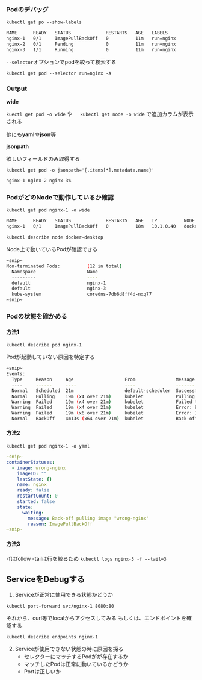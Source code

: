 ### Podのデバッグ

`kubectl get po --show-labels`

```bash
NAME      READY   STATUS             RESTARTS   AGE   LABELS
nginx-1   0/1     ImagePullBackOff   0          11m   run=nginx
nginx-2   0/1     Pending            0          11m   run=nginx
nginx-3   1/1     Running            0          11m   run=nginx
```

`--selector`オプションでpodを絞って検索する

`kubectl get pod --selector run=nginx -A`

### Output

**wide**

`kuectl get pod -o wide` や　` kubectl get node -o wide` で追加カラムが表示される

他にも**yaml**や**json**等

**jsonpath**

欲しいフィールドのみ取得する

`kubectl get pod -o jsonpath='{.items[*].metadata.name}'`

```bash
nginx-1 nginx-2 nginx-3%
```

### PodがどのNodeで動作しているか確認

`kubectl get pod nginx-1 -o wide`

```bash
NAME      READY   STATUS             RESTARTS   AGE   IP          NODE             NOMINATED NODE   READINESS GATES
nginx-1   0/1     ImagePullBackOff   0          18m   10.1.0.40   docker-desktop   <none>           <none>
```

`kubectl describe node docker-desktop`

Node上で動いているPodが確認できる
```bash
~snip~
Non-terminated Pods:          (12 in total)
  Namespace                   Name                                      CPU Requests  CPU Limits  Memory Requests  Memory Limits  Age
  ---------                   ----                                      ------------  ----------  ---------------  -------------  ---
  default                     nginx-1                                   0 (0%)        0 (0%)      0 (0%)           0 (0%)         18m
  default                     nginx-3                                   0 (0%)        0 (0%)      0 (0%)           0 (0%)         18m
  kube-system                 coredns-7db6d8ff4d-nxq77                  100m (0%)     0 (0%)      70Mi (0%)        170Mi (2%)     23h
~snip~
```

### Podの状態を確かめる


#### 方法1
`kubectl describe pod nginx-1`

Podが起動していない原因を特定する

```bash
~snip~
Events:
  Type     Reason     Age                   From               Message
  ----     ------     ----                  ----               -------
  Normal   Scheduled  21m                   default-scheduler  Successfully assigned default/nginx-1 to docker-desktop
  Normal   Pulling    19m (x4 over 21m)     kubelet            Pulling image "wrong-nginx"
  Warning  Failed     19m (x4 over 21m)     kubelet            Failed to pull image "wrong-nginx": Error response from daemon: pull access denied for wrong-nginx, repository does not exist or may require 'docker login'
  Warning  Failed     19m (x4 over 21m)     kubelet            Error: ErrImagePull
  Warning  Failed     19m (x6 over 21m)     kubelet            Error: ImagePullBackOff
  Normal   BackOff    4m13s (x64 over 21m)  kubelet            Back-off pulling image "wrong-nginx"
```

#### 方法2

`kubectl get pod nginx-1 -o yaml`


```yaml
~snip~
containerStatuses:
  - image: wrong-nginx
    imageID: ""
    lastState: {}
    name: nginx
    ready: false
    restartCount: 0
    started: false
    state:
      waiting:
        message: Back-off pulling image "wrong-nginx"
        reason: ImagePullBackOff
~snip~
```

#### 方法3

-fはfollow
-tailは行を絞るため
`kubectl logs nginx-3 -f --tail=3`

## ServiceをDebugする

1. Serviceが正常に使用できる状態かどうか

`kubectl port-forward svc/nginx-1 8080:80`
   
それから、curl等でlocalからアクセスしてみる
もしくは、エンドポイントを確認する

`kubectl describe endpoints nginx-1`


   
2. Serviceが使用できない状態の時に原因を探る 
   - セレクターにマッチするPodがが存在するか 
   - マッチしたPodは正常に動いているかどうか 
   - Portは正しいか


